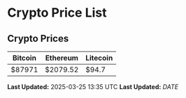 # Crypto Price List

## Crypto Prices
| Bitcoin | Ethereum | Litecoin |
| ------- | -------- | -------- |
| $87971 | $2079.52 | $94.7 |
**Last Updated:** 2025-03-25 13:35 UTC
**Last Updated:** $DATE$
